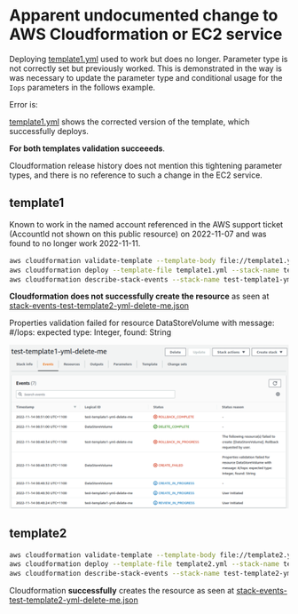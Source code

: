 # Apparent undocumented change to AWS Cloudformation or EC2 service

Deploying [template1.yml](template1.yml) used to work but does no longer. Parameter type is not correctly set but previously worked. This is demonstrated in the way is was necessary to update the parameter type and conditional usage for the `Iops` parameters in the follows example.

Error is:

[template1.yml](template1.yml) shows the corrected version of the template, which successfully deploys.

**For both templates validation succeeeds**.

Cloudformation release history does not mention this tightening parameter types, and there is no reference to such a change in the EC2 service.

## template1

Known to work in the named account referenced in the AWS support ticket (AccountId not shown on this public resource) on 2022-11-07 and was found to no longer work 2022-11-11.


```bash
aws cloudformation validate-template --template-body file://template1.yml # succeeds
aws cloudformation deploy --template-file template1.yml --stack-name test-template1-yml-delete-me
aws cloudformation describe-stack-events --stack-name test-template1-yml-delete-me > stack-events-test-template1-yml-delete-me.json
```

**Cloudformation does not successfully create the resource** as seen at [stack-events-test-template2-yml-delete-me.json](stack-events-test-template2-yml-delete-me.json)

   Properties validation failed for resource DataStoreVolume with message: #/Iops: expected type: Integer, found: String

![screenshot-template-1-cfn-events.png](screenshot-template-1-cfn-events.png)

## template2

```bash
aws cloudformation validate-template --template-body file://template2.yml # succeeds
aws cloudformation deploy --template-file template2.yml --stack-name test-template2-yml-delete-me
aws cloudformation describe-stack-events --stack-name test-template2-yml-delete-me > stack-events-test-template2-yml-delete-me.json
```

Cloudformation **successfully** creates the resource as seen at [stack-events-test-template2-yml-delete-me.json](stack-events-test-template2-yml-delete-me.json)